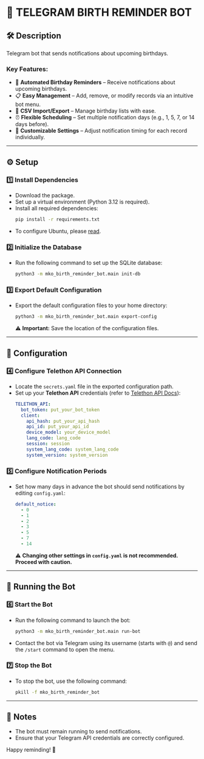 # 🎂 TELEGRAM BIRTH REMINDER BOT

## 🛠️ Description

Telegram bot that sends notifications about upcoming birthdays.

### **Key Features:**
- 📅 **Automated Birthday Reminders** – Receive notifications about upcoming birthdays.
- 📋 **Easy Management** – Add, remove, or modify records via an intuitive bot menu.
- 📂 **CSV Import/Export** – Manage birthday lists with ease.
- ⏰ **Flexible Scheduling** – Set multiple notification days (e.g., 1, 5, 7, or 14 days before).
- 🔧 **Customizable Settings** – Adjust notification timing for each record individually.

---

## ⚙️ Setup

### **1️⃣ Install Dependencies**
- Download the package.
- Set up a virtual environment (Python 3.12 is required).
- Install all required dependencies:
  ```bash
  pip install -r requirements.txt
  ```
- To configure Ubuntu, please [read](README_UBUNTU.md).

### **2️⃣ Initialize the Database**
- Run the following command to set up the SQLite database:
  ```bash
  python3 -m mko_birth_reminder_bot.main init-db
  ```

### **3️⃣ Export Default Configuration**
- Export the default configuration files to your home directory:
  ```bash
  python3 -m mko_birth_reminder_bot.main export-config
  ```
  ⚠ **Important:** Save the location of the configuration files.

---

## 🔑 Configuration

### **4️⃣ Configure Telethon API Connection**
- Locate the `secrets.yaml` file in the exported configuration path.
- Set up your **Telethon API** credentials (refer to [Telethon API Docs](https://docs.telethon.dev/)):
  ```yaml
  TELETHON_API:
    bot_token: put_your_bot_token
    client:
      api_hash: put_your_api_hash
      api_id: put_your_api_id
      device_model: your_device_model
      lang_code: lang_code
      session: session
      system_lang_code: system_lang_code
      system_version: system_version
  ```

### **5️⃣ Configure Notification Periods**
- Set how many days in advance the bot should send notifications by editing `config.yaml`:
  ```yaml
  default_notice:
    - 0
    - 1
    - 2
    - 3
    - 5
    - 7
    - 14
  ```
  ⚠ **Changing other settings in `config.yaml` is not recommended. Proceed with caution.**

---

## 🚀 Running the Bot

### **6️⃣ Start the Bot**
- Run the following command to launch the bot:
  ```bash
  python3 -m mko_birth_reminder_bot.main run-bot
  ```

- Contact the bot via Telegram using its username (starts with `@`) and send the `/start` command to open the menu.

### **7️⃣ Stop the Bot**
- To stop the bot, use the following command:
  ```bash
  pkill -f mko_birth_reminder_bot
  ```

---

## 📢 Notes
- The bot must remain running to send notifications.
- Ensure that your Telegram API credentials are correctly configured.

Happy reminding! 🎉

